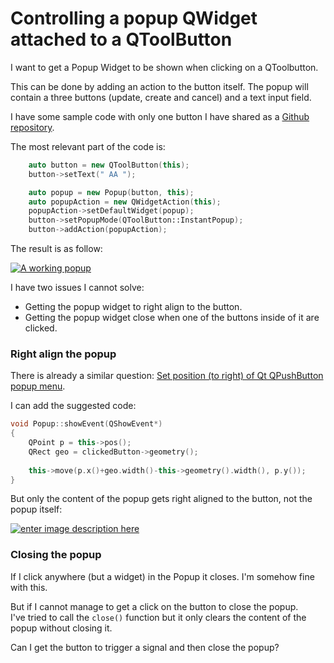 # Controlling a popup QWidget attached to a QToolButton

I want to get a Popup Widget to be shown when clicking on a QToolbutton.

This can be done by adding an action to the button itself.
The popup will contain a three buttons (update, create and cancel) and a text input field.

I have some sample code with only one button I have shared as a [Github repository]().

The most relevant part of the code is:

```.cpp
    auto button = new QToolButton(this);
    button->setText(" AA ");

    auto popup = new Popup(button, this);
    auto popupAction = new QWidgetAction(this);
    popupAction->setDefaultWidget(popup);
    button->setPopupMode(QToolButton::InstantPopup);
    button->addAction(popupAction);
```

The result is as follow:

[![A working popup][1]][1]

I have two issues I cannot solve:

- Getting the popup widget to right align to the button.
- Getting the popup widget close when one of the buttons inside of it are clicked.

### Right align the popup

There is already a similar question: [Set position (to right) of Qt QPushButton popup menu](https://stackoverflow.com/questions/31668623/set-position-to-right-of-qt-qpushbutton-popup-menu).

I can add the suggested code:

```.cpp
void Popup::showEvent(QShowEvent*)
{
    QPoint p = this->pos();
    QRect geo = clickedButton->geometry();
    
    this->move(p.x()+geo.width()-this->geometry().width(), p.y());
}
```


But only the content of the popup gets right aligned to the button, not the popup itself:

[![enter image description here][2]][2]

### Closing the popup

If I click anywhere (but a widget) in the Popup it closes. I'm somehow fine with this.

But if I cannot manage to get a click on the button to close the popup.  
I've tried to call the `close()` function but it only clears the content of the popup without closing it. 

Can I get the button to trigger a signal and then close the popup?

  [1]: https://i.stack.imgur.com/kFNT8.png
  [2]: https://i.stack.imgur.com/WEOaH.png
